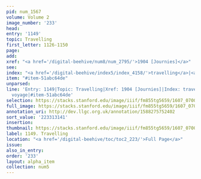 ```yaml
---
pid: num_1567
volume: Volume 2
image_number: '233'
head:
entry: '1149'
topic: Travelling
first_letter: 1126-1150
page:
add:
xref: "<a href='/digital-beehive/num8/num_2795/'>1904 [Journies]</a>"
see:
index: "<a href='/digital-beehive/index5/index_4158/'>travelling</a>|<a href='/digital-beehive/index5/index_4365/'>voyage</a>"
item: "#item-51abc64de"
unparsed:
line: 'Entry: 1149|Topic: Travelling|Xref: 1904 [Journies]|Index: travelling|Index:
  voyage|#item-51abc64de'
selection: https://stacks.stanford.edu/image/iiif/fm855tg5659/1607_0700/378,3141,2920,1033/full/0/default.jpg
full_image: https://stacks.stanford.edu/image/iiif/fm855tg5659/1607_0700/full/full/0/default.jpg
annotation_uri: http://dev.llgc.org.uk/annotation/1588275752402
sort_value: '223313141'
insertion:
thumbnail: https://stacks.stanford.edu/image/iiif/fm855tg5659/1607_0700/378,3141,600,180/250,/0/default.jpg
label: 1149. Travelling
location: "<a href='/digital-beehive/toc/toc2_223/'>Full Page</a>"
issue:
also_in_entry:
order: '233'
layout: alpha_item
collection: num5
---
```

